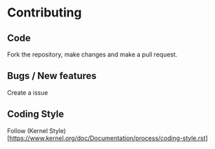# Contributing

## Code
Fork the repository, make changes and make a pull request.

## Bugs / New features
Create a issue

## Coding Style
Follow (Kernel Style)[https://www.kernel.org/doc/Documentation/process/coding-style.rst]
